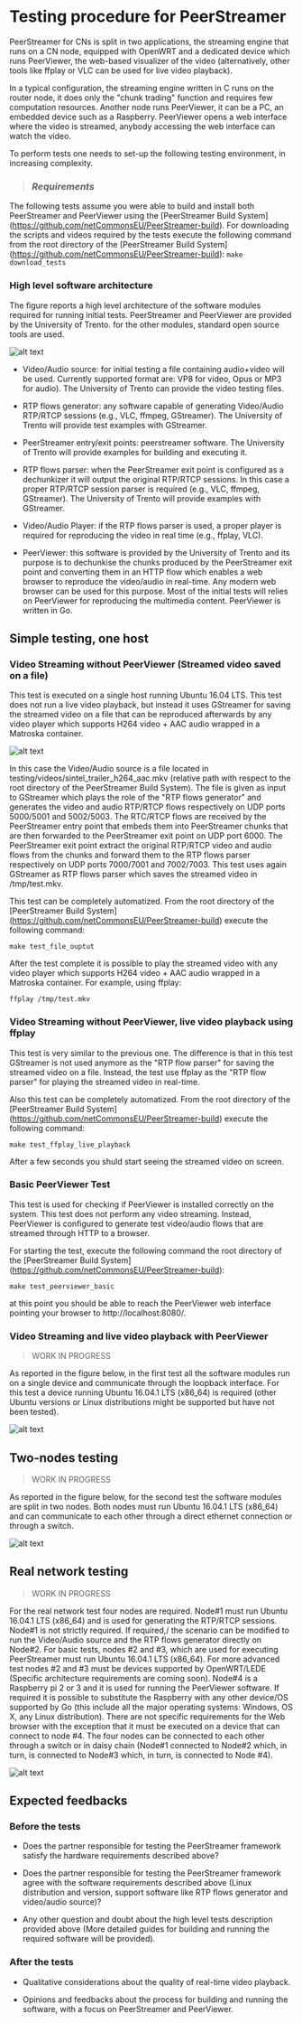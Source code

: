 # Testing procedure for PeerStreamer

PeerStreamer for CNs is split in two applications, the streaming
engine that runs on a CN node, equipped with OpenWRT and a dedicated
device which runs PeerViewer, the web-based visualizer of the video
(alternatively, other tools like ffplay or VLC can be used for live video
playback).

In a typical configuration, the streaming engine written in C runs on
the router node, it does only the "chunk trading" function and requires
few computation resources. Another node runs PeerViewer, it can be a
PC, an embedded device such as a Raspberry. PeerViewer opens a web
interface where the video is streamed, anybody accessing the web interface
can watch the video.

To perform tests one needs to set-up the following testing environment,
in increasing complexity.

>### *Requirements*
The following tests assume you were able to build and install both PeerStreamer
and PeerViewer using the [PeerStreamer Build System]
(https://github.com/netCommonsEU/PeerStreamer-build).
For downloading the scripts and videos required by the tests execute the
following command from the root directory of the [PeerStreamer Build System]
(https://github.com/netCommonsEU/PeerStreamer-build):
`make download_tests`

### High level software architecture

The figure reports a high level architecture of the software modules required
for running initial tests. PeerStreamer and PeerViewer are provided by the
University of Trento.
for the other modules, standard open source tools are used.

![alt text](figures/high_level_architecture_v3.png "PeerStreamer software architecture")

* Video/Audio source: for initial testing a file containing audio+video will be
  used. Currently supported format are: VP8 for video, Opus or MP3 for audio).
The University of Trento can provide the video testing files.

* RTP flows generator: any software capable of generating Video/Audio RTP/RTCP
  sessions (e.g., VLC, ffmpeg, GStreamer). The University of Trento will provide test examples with
GStreamer.

* PeerStreamer entry/exit points: peerstreamer software. The University of
  Trento will provide examples for building and executing it.

* RTP flows parser: when the PeerStreamer exit point is configured as a
  dechunkizer it will output the original RTP/RTCP sessions. In this case a
proper RTP/RTCP session parser is required (e.g., VLC, ffmpeg, GStreamer). The
University of Trento
will provide examples with GStreamer.

* Video/Audio Player: if the RTP flows parser is used, a proper player is
  required for reproducing the video in real time (e.g., ffplay, VLC).

* PeerViewer: this software is provided by the University of Trento and its purpose is to
  dechunkise
the chunks produced by the PeerStreamer exit point and converting them in an
HTTP flow which enables a web browser to reproduce the video/audio in real-time.
Any modern web browser can be used for this purpose. Most of the initial tests
will relies on PeerViewer for reproducing the multimedia content.
PeerViewer is written in Go.

## Simple testing, one host

### Video Streaming without PeerViewer (Streamed video saved on a file)

This test is executed on a single host running Ubuntu 16.04 LTS. This test does
not run a live video playback, but instead it uses GStreamer for saving the
streamed video on a file that can be reproduced afterwards by any video player
which supports H264 video + AAC audio wrapped in a Matroska container.

![alt text](figures/single_host_test_no_peerviewer_output_file.png "Single host testing, no peerviewer, no live playback")

In this case the Video/Audio source is a file located in
testing/videos/sintel_trailer_h264_aac.mkv (relative path with respect to the
root directory of the PeerStreamer Build System). The file is given as input to
GStreamer which plays the role of the "RTP flows generator" and generates the video
and audio RTP/RTCP flows respectively on UDP ports 5000/5001 and 5002/5003. The
RTC/RTCP flows are received by the PeerStreamer entry point that embeds them
into PeerStreamer chunks that are then forwarded to the PeerStreamer exit point
on UDP port 6000. The PeerStreamer exit point extract the original RTP/RTCP
video and audio flows from the chunks and forward them to the RTP flows parser
respectively on UDP ports 7000/7001 and 7002/7003. This test uses again
GStreamer as RTP flows parser which saves the streamed video in /tmp/test.mkv.

This test can be completely automatized. From the root directory of the
[PeerStreamer Build System]
(https://github.com/netCommonsEU/PeerStreamer-build) execute the following
command:

`make test_file_ouptut`

After the test complete it is possible to play the streamed video with any video
player which supports H264 video + AAC audio wrapped in a Matroska container.
For example, using ffplay:

`ffplay /tmp/test.mkv`


### Video Streaming without PeerViewer, live video playback using ffplay

This test is very similar to the previous one. The difference is that in this
test GStreamer is not used anymore as the "RTP flow parser" for saving the
streamed video on a file. Instead, the test use ffplay as the "RTP flow parser"
for playing the streamed video in real-time.

Also this test can be completely automatized. From the root directory of the
[PeerStreamer Build System]
(https://github.com/netCommonsEU/PeerStreamer-build) execute the following
command:

`make test_ffplay_live_playback`

After a few seconds you shuld start seeing the streamed video on screen.


### Basic PeerViewer Test

This test is used for checking if PeerViewer is installed correctly on the
system. This test does not perform any video streaming. Instead, PeerViewer is
configured to generate test video/audio flows that are streamed through HTTP to
a browser.

For starting the test, execute the following command the root directory of the
[PeerStreamer Build System]
(https://github.com/netCommonsEU/PeerStreamer-build):

`make test_peerviewer_basic`

at this point you should be able to reach the PeerViewer web interface pointing
your browser to http://localhost:8080/.

### Video Streaming and live video playback with PeerViewer

> WORK IN PROGRESS

As reported in the figure below, in the first test all the software modules run
on a single device and communicate through the loopback interface. For this test
a device running Ubuntu 16.04.1 LTS (x86_64) is required (other Ubuntu versions
or Linux distributions might be supported but have not been tested).

![alt text](figures/single_host_test.png "Single host testing")

## Two-nodes testing

> WORK IN PROGRESS

As reported in the figure below, for the second test the software modules are
split in two nodes. Both nodes must run Ubuntu 16.04.1 LTS (x86_64) and can
communicate to each other through a direct ethernet connection or through a
switch.

![alt text](figures/two_nodes_test.png "Two nodes testing")

## Real network testing

> WORK IN PROGRESS

For the real network test four nodes are required. Node#1 must run Ubuntu
16.04.1 LTS (x86_64) and is used for generating the RTP/RTCP sessions. Node#1 is
not strictly required. If required,/ the scenario can be modified to run the
Video/Audio source and the RTP flows generator directly on Node#2. For basic
tests, nodes #2 and #3, which are used for executing PeerStreamer must run Ubuntu
16.04.1 LTS (x86_64). For more advanced test nodes #2 and #3 must be devices
supported by OpenWRT/LEDE (Specific architecture requirements are coming soon).
Node#4 is a Raspberry pi 2 or 3 and it is used for running the PeerViewer
software. If required it is possible to substitute the Raspberry with any other
device/OS supported by Go (this include all the major operating systems:
Windows, OS X, any Linux distribution). There are not specific requirements for
the Web browser with the exception that it must be executed on a device that can
connect to node #4. The four nodes can be connected to each other through a
switch or in daisy chain (Node#1 connected to Node#2 which, in turn, is connected
to Node#3 which, in turn, is connected to Node #4).

![alt text](figures/real_net_test.png "Real network testing")

## Expected feedbacks

### Before the tests

* Does the partner responsible for testing the PeerStreamer framework satisfy
  the hardware requirements described above?

* Does the partner responsible for testing the PeerStreamer framework agree with
  the software requirements described above (Linux distribution and version,
support software like RTP flows generator and video/audio source)?

* Any other question and doubt about the high level tests description provided
  above (More detailed guides for building and running the required software will
be provided).

### After the tests

* Qualitative considerations about the quality of real-time video playback.

* Opinions and feedbacks about the process for building and running the
  software, with a focus on PeerStreamer and PeerViewer.

